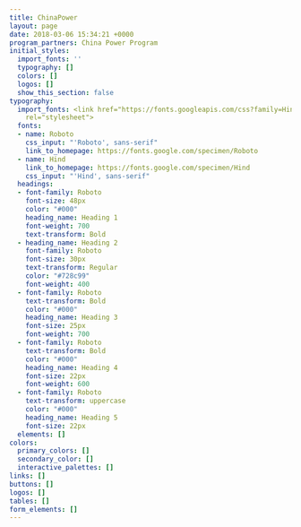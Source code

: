 ```yaml
---
title: ChinaPower
layout: page
date: 2018-03-06 15:34:21 +0000
program_partners: China Power Program
initial_styles:
  import_fonts: ''
  typography: []
  colors: []
  logos: []
  show_this_section: false
typography:
  import_fonts: <link href="https://fonts.googleapis.com/css?family=Hind|Roboto:400,600,700"
    rel="stylesheet">
  fonts:
  - name: Roboto
    css_input: "'Roboto', sans-serif"
    link_to_homepage: https://fonts.google.com/specimen/Roboto
  - name: Hind
    link_to_homepage: https://fonts.google.com/specimen/Hind
    css_input: "'Hind', sans-serif"
  headings:
  - font-family: Roboto
    font-size: 48px
    color: "#000"
    heading_name: Heading 1
    font-weight: 700
    text-transform: Bold
  - heading_name: Heading 2
    font-family: Roboto
    font-size: 30px
    text-transform: Regular
    color: "#728c99"
    font-weight: 400
  - font-family: Roboto
    text-transform: Bold
    color: "#000"
    heading_name: Heading 3
    font-size: 25px
    font-weight: 700
  - font-family: Roboto
    text-transform: Bold
    color: "#000"
    heading_name: Heading 4
    font-size: 22px
    font-weight: 600
  - font-family: Roboto
    text-transform: uppercase
    color: "#000"
    heading_name: Heading 5
    font-size: 22px
  elements: []
colors:
  primary_colors: []
  secondary_color: []
  interactive_palettes: []
links: []
buttons: []
logos: []
tables: []
form_elements: []
---
```

